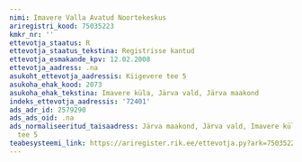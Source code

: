 ```yaml
---
nimi: Imavere Valla Avatud Noortekeskus
ariregistri_kood: 75035223
kmkr_nr: ''
ettevotja_staatus: R
ettevotja_staatus_tekstina: Registrisse kantud
ettevotja_esmakande_kpv: 12.02.2008
ettevotja_aadress: .na
asukoht_ettevotja_aadressis: Kiigevere tee 5
asukoha_ehak_kood: 2073
asukoha_ehak_tekstina: Imavere küla, Järva vald, Järva maakond
indeks_ettevotja_aadressis: '72401'
ads_adr_id: 2579290
ads_ads_oid: .na
ads_normaliseeritud_taisaadress: Järva maakond, Järva vald, Imavere küla, Kiigevere
  tee 5
teabesysteemi_link: https://ariregister.rik.ee/ettevotja.py?ark=75035223&ref=rekvisiidid
---
```

